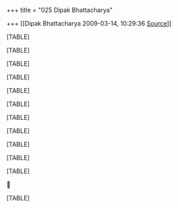 +++
title = "025 Dipak Bhattacharya"

+++
[[Dipak Bhattacharya	2009-03-14, 10:29:36 [Source](https://groups.google.com/g/bvparishat/c/_Uyc_LSnqNM)]]



[TABLE]

[TABLE]

[TABLE]

[TABLE]

[TABLE]

[TABLE]

[TABLE]

[TABLE]

[TABLE]

[TABLE]

[TABLE]



[TABLE]

